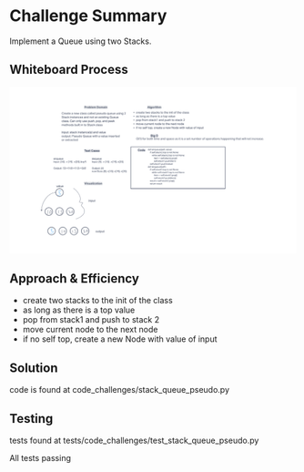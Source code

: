 # Challenge Summary
Implement a Queue using two Stacks.

## Whiteboard Process
![PseudoQueue_wb.png](PseudoQueue_wb.png)

## Approach & Efficiency
- create two stacks to the init of the class
- as long as there is a top value
- pop from stack1 and push to stack 2
- move current node to the next node
- if no self top, create a new Node with value of input

## Solution
code is found at code_challenges/stack_queue_pseudo.py

## Testing
tests found at tests/code_challenges/test_stack_queue_pseudo.py

All tests passing

